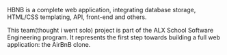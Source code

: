 HBNB is a complete web application, integrating database storage, HTML/CSS templating, API, front-end and others.

This team(thought i went solo) project is part of the ALX School Software Engineering program. It represents the first step towards building a full web application: the AirBnB clone.
